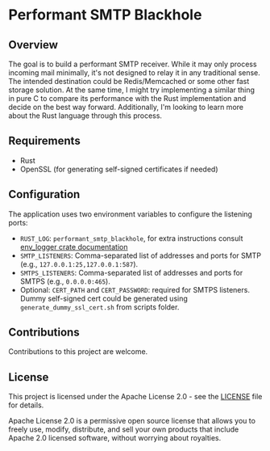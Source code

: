 # Performant SMTP Blackhole

## Overview

The goal is to build a performant SMTP receiver. 
While it may only process incoming mail minimally, it's not designed to relay it in any traditional sense. 
The intended destination could be Redis/Memcached or some other fast storage solution. At the same time, 
I might try implementing a similar thing in pure C to compare its performance with the Rust implementation and decide 
on the best way forward. 
Additionally, I'm looking to learn more about the Rust language through this process.

## Requirements
- Rust
- OpenSSL (for generating self-signed certificates if needed)

## Configuration
The application uses two environment variables to configure the listening ports:

- `RUST_LOG`: `performant_smtp_blackhole`, for extra instructions consult [env_logger crate documentation](https://docs.rs/env_logger/latest/env_logger/)
- `SMTP_LISTENERS`: Comma-separated list of addresses and ports for SMTP (e.g., `127.0.0.1:25,127.0.0.1:587`).
- `SMTPS_LISTENERS`: Comma-separated list of addresses and ports for SMTPS (e.g., `0.0.0.0:465`).
- Optional: `CERT_PATH` and `CERT_PASSWORD`: required for SMTPS listeners. Dummy self-signed cert could be generated using `generate_dummy_ssl_cert.sh` from scripts folder.

## Contributions

Contributions to this project are welcome. 

## License

This project is licensed under the Apache License 2.0 - see the [LICENSE](LICENSE) file for details.

Apache License 2.0 is a permissive open source license that allows you to freely use, modify, distribute, and sell your own products that include Apache 2.0 licensed software, without worrying about royalties.

